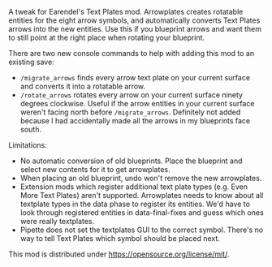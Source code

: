 A tweak for Earendel's Text Plates mod. Arrowplates creates rotatable entities for the eight
arrow symbols, and automatically converts Text Plates arrows into the new entities. Use this
if you blueprint arrows and want them to still point at the right place when rotating your
blueprint.

There are two new console commands to help with adding this mod to an existing save:

* `/migrate_arrows` finds every arrow text plate on your current surface and
  converts it into a rotatable arrow.
* `/rotate_arrows` rotates every arrow on your current surface ninety degrees
  clockwise. Useful if the arrow entities in your current surface weren't facing
  north before `/migrate_arrows`. Definitely not added because I had
  accidentally made all the arrows in my blueprints face south.

Limitations:

* No automatic conversion of old blueprints. Place the blueprint and select new
  contents for it to get arrowplates.
* When placing an old blueprint, undo won't remove the new arrowplates.
* Extension mods which register additional text plate types (e.g. Even More Text
  Plates) aren't supported. Arrowplates needs to know about all textplate types
  in the data phase to register its entities. We'd have to look through
  registered entities in data-final-fixes and guess which ones were really
  textplates.
* Pipette does not set the textplates GUI to the correct symbol. There's no
  way to tell Text Plates which symbol should be placed next.

This mod is distributed under https://opensource.org/license/mit/.
